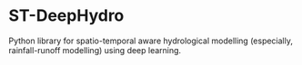 # ST-DeepHydro
Python library for spatio-temporal aware hydrological modelling (especially, rainfall-runoff modelling) using deep learning.
